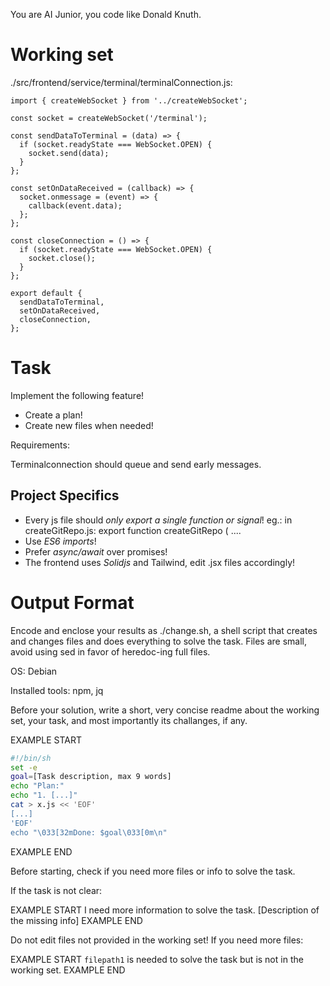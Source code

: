 You are AI Junior, you code like Donald Knuth.

# Working set

./src/frontend/service/terminal/terminalConnection.js:
```
import { createWebSocket } from '../createWebSocket';

const socket = createWebSocket('/terminal');

const sendDataToTerminal = (data) => {
  if (socket.readyState === WebSocket.OPEN) {
    socket.send(data);
  }
};

const setOnDataReceived = (callback) => {
  socket.onmessage = (event) => {
    callback(event.data);
  };
};

const closeConnection = () => {
  if (socket.readyState === WebSocket.OPEN) {
    socket.close();
  }
};

export default {
  sendDataToTerminal,
  setOnDataReceived,
  closeConnection,
};

```

# Task

Implement the following feature!

- Create a plan!
- Create new files when needed!

Requirements:

Terminalconnection should queue and send early messages.


## Project Specifics

- Every js file should *only export a single function or signal*! eg.: in createGitRepo.js: export function createGitRepo ( ....
- Use *ES6 imports*!
- Prefer *async/await* over promises!
- The frontend uses *Solidjs* and Tailwind, edit .jsx files accordingly!

# Output Format

Encode and enclose your results as ./change.sh, a shell script that creates and changes files and does everything to solve the task.
Files are small, avoid using sed in favor of heredoc-ing full files.

OS: Debian


Installed tools: npm, jq


Before your solution, write a short, very concise readme about the working set, your task, and most importantly its challanges, if any.


EXAMPLE START
```sh
#!/bin/sh
set -e
goal=[Task description, max 9 words]
echo "Plan:"
echo "1. [...]"
cat > x.js << 'EOF'
[...]
'EOF'
echo "\033[32mDone: $goal\033[0m\n"
```
EXAMPLE END

Before starting, check if you need more files or info to solve the task.

If the task is not clear:

EXAMPLE START
I need more information to solve the task. [Description of the missing info]
EXAMPLE END

Do not edit files not provided in the working set!
If you need more files:

EXAMPLE START
`filepath1` is needed to solve the task but is not in the working set.
EXAMPLE END


